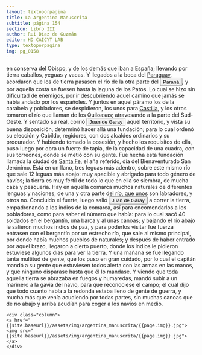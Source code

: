 ```yaml
---
layout: textoporpagina
title: La Argentina Manuscrita
subtitle: página 154
section: Libro III
author: Rui Díaz de Guzmán
editor: HD CAICYT LAB
type: textoporpagina
img: pg_0158
---
```


<div class="row">
    <div class="column">
en conserva del Obispo, y de los demás que iban a España; llevando por tierra caballos, yeguas y vacas. Y llegados a la boca del <a href="https://recogito.pelagios.org/document/wzqxhk0h3vpikm/part/1/edit#88d9e7db-4d0b-41e5-ad14-738b61e2c613" target="_blank">Paraguay</a>, acordaron que los de tierra pasasen el río de la otra parte del <a href="https://recogito.pelagios.org/document/wzqxhk0h3vpikm/part/1/edit#5f29aac8-16a5-4c13-b72f-c0af486249b9" target="_blank"><button class="balloon" data-balloon-pos="up" data-balloon-length="large" data-balloon="Se refiere al Río Paraná.">Paraná</button></a>, y por aquella costa se fuesen hasta la laguna de los Patos. Lo cual se hizo sin dificultad de enemigos, por ir descubriendo aquel camino que jamás se había andado por los españoles. Y juntos en aquel páramo los de la carabela y pobladores, se despidieron, los unos para <a href="https://recogito.pelagios.org/document/wzqxhk0h3vpikm/part/1/edit#998c6875-0769-4331-8d34-75ebb5ca09f3" target="_blank">Castilla</a>, y los otros tomaron el río que llaman de los Quiloasas; atravesando a la parte del Sud-Oeste. Y sentado su real, corrió <button class="balloon" data-balloon-pos="up" data-balloon-length="large" data-balloon="Juan de Garay (1528 - 1583) fue un hidalgo, explorador, conquistador y gobernante colonial español. Se destacó por su actuación en la gobernación del Río de la Plata y del Paraguay por haber sido el fundador de la ciudad de Santa Fe en 1573 en su primera ubicación, por lo cual fue asignado al año siguiente como su teniente de gobernador, para convertirse en 1577 en el teniente de gobernador general de Asunción. En 1580 fundó la ciudad de Buenos Aires, con el nombre de &quot;Ciudad de la Trinidad&quot;, en el lugar donde en 1536 Pedro de Mendoza había fundado un fuerte con el nombre de &quot; Real de Nuestra Señora Santa María del Buen Ayre&quot;.">Juan de Garay</button> aquel territorio, y vista su buena disposición, determinó hacer allá una fundación; para lo cual ordenó su elección y Cabildo, regidores, con dos alcaldes ordinarios y su procurador. Y habiendo tomado la posesión, y hecho los requisitos de ella, puso luego por obra un fuerte de tapia, de la capacidad de una cuadra, con sus torreones, donde se metió con su gente. Fue hecha esta fundación llamada la ciudad de <a href="https://recogito.pelagios.org/document/wzqxhk0h3vpikm/part/1/edit#c501ee44-6ae7-4692-816d-500619dfe601" target="_blank">Santa Fe</a>, el aña referido, día del Bienaventurado San Jerónimo. Está en un llano, tres leguas más adentro, sobre este mismo río que sale 12 leguas más abajo: muy apacible y abrigado para todo género de navíos; la tierra es muy fértil de todo lo que en ella se siembra, de mucha caza y pesquería. Hay en aquella comarca muchos naturales de diferentes lenguas y naciones, de una y otra parte del río, que unos son labradores, y otros no. Concluido el fuerte, luego salió <button class="balloon" data-balloon-pos="up" data-balloon-length="large" data-balloon="Juan de Garay (1528 - 1583) fue un hidalgo, explorador, conquistador y gobernante colonial español. Se destacó por su actuación en la gobernación del Río de la Plata y del Paraguay por haber sido el fundador de la ciudad de Santa Fe en 1573 en su primera ubicación, por lo cual fue asignado al año siguiente como su teniente de gobernador, para convertirse en 1577 en el teniente de gobernador general de Asunción. En 1580 fundó la ciudad de Buenos Aires, con el nombre de &quot;Ciudad de la Trinidad&quot;, en el lugar donde en 1536 Pedro de Mendoza había fundado un fuerte con el nombre de &quot; Real de Nuestra Señora Santa María del Buen Ayre&quot;.">Juan de Garay</button> a correr la tierra, empadronando a los indios de la comarca, así para encomendarlos a los pobladores, como para saber el número que había: para lo cual sacó 40 soldados en el bergantín, una barca y al unas canoas; y bajando el río abajo le salieron muchos indios de paz, y para poderlos visitar fue fuerza entrasen con el bergantín por un estrecho río, que sale al mismo principal, por donde había muchos pueblos de naturales; y después de haber entrado por aquel brazo, llegaron a cierto puerto, donde los indios le pidieron estuviese algunos días para ver la tierra. Y una mañana se fue llegando tanta multitud de gente, que los puso en gran cuidado, por lo cual el capitán mandó a su gente que estuviesen todos alerta con las armas en las manos, y que ninguno disparase hasta que él lo mandase. Y viendo que toda aquella tierra se abrazaba en fuegos y humaredas, mandó subir a un marinero a la gavia del navío, para que reconociese el campo; el cual dijo que todo cuanto había a la redonda estaba lleno de gente de guerra, y mucha más que venía acudiendo por todas partes, sin muchas canoas que de río abajo y arriba acudían para coger a los navíos en medio.     </div>

    <div class="column">
    <a href="{{site.baseurl}}/assets/img/argentina_manuscrita/{{page.img}}.jpg"><img src="{{site.baseurl}}/assets/img/argentina_manuscrita/{{page.img}}.jpg"></a>
    </div>
</div>